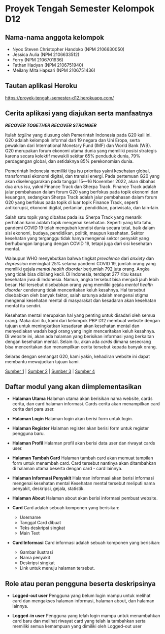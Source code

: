 # Proyek Tengah Semester Kelompok D12

## Nama-nama anggota kelompok
    
- Nyoo Steven Christopher Handoko (NPM 2106630050)
- Jessica Aulia (NPM 2106633512)
- Ferry (NPM 2106701936)
- Fathan Hadyan (NPM 2106751940)
- Meilany Mita Hapsari (NPM 2106751436)
    
## Tautan aplikasi Heroku
https://proyek-tengah-semester-d12.herokuapp.com/


## Cerita aplikasi yang diajukan serta manfaatnya

***RECOVER TOGETHER RECOVER STRONGER***

Itulah *tagline* yang diusung oleh Pemerintah Indonesia pada G20 kali ini. G20 adalah kelompok informal dari 19 negara dan Uni Eropa, serta pewakilan dari International Monetary Fund (IMF) dan World Bank (WB). G20 merupakan forum ekonomi utama dunia yang memiliki posisi strategis karena secara kolektif mewakili sekitar 65% penduduk dunia, 79% perdagangan global, dan setidaknya 85% perekonomian dunia.

Pemerintah Indonesia memiliki tiga isu prioritas yakni kesehatan global, transformasi ekonomi digital, dan transisi energi. Pada pertemuan G20 yang akan diselenggarakan pada tanggal 15—16 November 2022, akan dibahas dua arus isu, yakni Finance Track dan Sherpa Track. Finance Track adalah jalur pembahasan dalam forum G20 yang berfokus pada topik ekonomi dan keuangan, sedangkan Sherpa Track adalah jalur pembahasan dalam forum G20 yang berfokus pada topik di luar topik Finance Track, seperti antikorupsi, ekonomi digital, pertanian, pendidikan, pariwisata, dan lain-lain.

Salah satu topik yang dibahas pada isu Sherpa Track yang menarik perhatian kami adalah topik mengenai kesehatan. Seperti yang kita tahu, pandemi COVID 19 telah mengubah kondisi dunia secara total, baik dalam sisi ekonomi, budaya, pendidikan, politik, maupun kesehatan. Sektor kesehatan yang terganggu tidak hanya mengenai sektor penyakit yang berhubungan langsung dengan COVID 19, tetapi juga dari sisi kesehatan mental.

Walaupun WHO menyebutkan bahwa tingkat *prevalence*  dari *anxiety* dan *depression*  meningkat 25% selama pandemi COVID 19, jumlah orang yang memiliki gejala *mental health disorder* berjumlah 792 juta orang. Angka yang tidak bisa dibilang kecil. Di Indonesia, terdapat 277 ribu kasus kesehatan jiwa di Indonesia. Namun, angka tersebut bisa menjadi jauh lebih besar. Hal tersebut disebabkan orang yang memiliki gejala *mental health disorder* cenderung tidak menceritakan keluh kesahnya. Hal tersebut disebabkan oleh banyak faktor, salah satunya adalah mengenai stigma mengenai kesehatan mental di masyarakat dan kesadaran akan kesehatan mental itu sendiri.

Kesehatan mental merupakan hal yang penting untuk disadari oleh semua orang. Maka dari itu, kami dari kelompok PBP D12 membuat website dengan tujuan untuk meningkatkan kesadaran akan kesehatan mental dan menyediakan wadah bagi orang yang ingin menceritakan keluh kesahnya. Di website ini, akan ada halaman yang berisikan informasi yang berkaitan dengan kesehatan mental. Selain itu, akan ada *cards* dimana seseorang bisa menceritakan dan menampilkan cerita tersebut kepada banyak orang.

Selaras dengan semangat G20, kami yakin, kehadiran website ini dapat membantu mewujudkan tujuan kami. 

[Sumber 1](https://www.g20.org/about-the-g20/) | [Sumber 2](https://diskominfotik.lampungprov.go.id/detail-post/apa-saja-isu-yang-dibahas-dalam-g20) | [Sumber 3](https://ourworldindata.org/mental-health) | [Sumber 4](https://unkartur.ac.id/blog/2022/01/04/membangun-mental-health-awareness-untuk-mencapai-generasi-emas-indonesia-2045/)

## Daftar modul yang akan diimplementasikan
- **Halaman Utama**
Halaman utama akan berisikan nama website, cards cerita, dan card halaman informasi. Cards cerita akan menampilkan card cerita dari para user. 
- **Halaman Login**
Halaman login akan berisi form untuk login.
- **Halaman Register**
Halaman register akan berisi form untuk register pengguna baru.
- **Halaman Profil**
Halaman profil akan berisi data user dan riwayat cards user.
- **Halaman Tambah Card**
Halaman tambah card akan memuat tampilan form untuk menambah card. Card tersebut nantinya akan ditambahkan di halaman utama beserta dengan card - card lainnya.
- **Halaman Informasi Penyakit**
Halaman informasi akan berisi informasi mengenai kesehatan mental
Kesehatan mental tersebut meliputi nama penyakit, deskripsi, gejala, statistik.
- **Halaman About** 
Halaman about akan berisi informasi pembuat website.

- **Card**
Card adalah sebuah komponen yang berisikan:
    - Username
    - Tanggal Card dibuat
    - Teks deskripsi singkat
    - Main Text
    
- **Card Informasi**
Card informasi adalah sebuah komponen yang berisikan:
    - Gambar ilustrasi
    - Nama penyakit
    - Deskripsi singkat
    - Link untuk menuju halaman tersebut.
## Role atau peran pengguna beserta deskripsinya
- **Logged-out user**
Pengguna yang belum login mampu untuk melihat card dan mengakses halaman informasi, halaman about, dan halaman lainnya.

- **Logged-in user**
Pengguna yang telah login mampu untuk menambahkan card baru dan melihat riwayat card yang telah ia tambahkan serta memiliki semua kemampuan yang dimiliki oleh Logged-out user